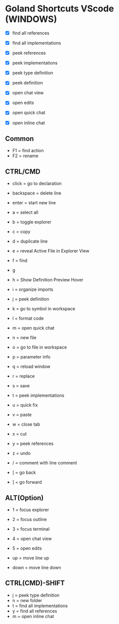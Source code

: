 # Goland Shortcuts VScode (WINDOWS)

- [x] find all references
- [x] find all implementations

- [x] peek references
- [x] peek implementations
- [x] peek type definition
- [x] peek definition 

- [x] open chat view
- [x] open edits
- [x] open quick chat
- [x] open inline chat


## Common

- F1 = find action
- F2 = rename

## CTRL/CMD

- click = go to declaration
- backspace = delete line
- enter = start new line

- a = select all
- b = toggle explorer
- c = copy
- d = duplicate line
- e = reveal Active File in Explorer View
- f = find
- g 
- h = Show Definition Preview Hover
- i = organize imports
- j = peek definition
- k = go to symbol in workspace
- l = format code
- m = open quick chat
- n = new file
- o = go to file in workspace
- p = parameter info
- q = reload window
- r = replace
- s = save
- t = peek implementations
- u = quick fix
- v = paste
- w = close tab
- x = cut
- y = peek references
- z = undo

- / = comment with line comment
- [ = go back
- ] = go forward

## ALT(Option)

- 1 = focus explorer
- 2 = focus outline
- 3 = focus terminal
- 4 = open chat view
- 5 = open edits


- up = move line up
- down = move line down

## CTRL(CMD)-SHIFT

- j = peek type definition
- n = new folder
- t = find all implementations
- y = find all references
- m = open inline chat
